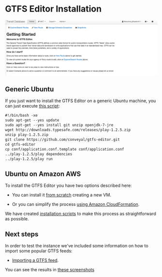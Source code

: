# GTFS Editor Installation

![Editor Home](screenshots/GTFS_Editor___Home.png)

## Generic Ubuntu

If you just want to install the GTFS Editor on a generic Ubuntu machine, you can just execute [this script](cloudfront/install.sh):

```
#!/bin/bash -xe
sudo apt-get --yes update
sudo apt-get --yes install git unzip openjdk-7-jre
wget http://downloads.typesafe.com/releases/play-1.2.5.zip
unzip play-1.2.5.zip
git clone https://github.com/conveyal/gtfs-editor.git
cd gtfs-editor
cp conf/application.conf.template conf/application.conf
../play-1.2.5/play dependencies
../play-1.2.5/play run
```

## Ubuntu on Amazon AWS

To install the GTFS Editor you have two options described here:

* You can install it [from scratch](docs/Install.md) creating a new VM.

* Or you can simplify the process [using Amazon CloudFormation](docs/Install_CloudFormation.md).

We have created [installation scripts](cloudformation/) to make this process as straightforward as possible.

## Next steps

In order to test the instance we've included some information on how to import some popular GTFS feeds:

* [Importing a GTFS feed](docs/Import.md).

You can see the results in [these screenshots](docs/Screenshots.md)
